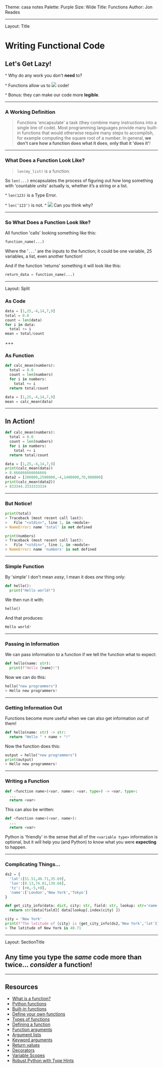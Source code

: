 Theme: casa notes
Palette: Purple
Size: Wide
Title: Functions
Author: Jon Reades

---
Layout: Title
# Writing Functional Code
## Let's Get Lazy!

^ Why do any work you don't **need** to?

^ Functions allow us to ![](mi_sync)  code!

^ Bonus: they can make our code more **legible**.

---
### A Working Definition

> Functions 'encapsulate' a task (they combine many instructions into a single line of code). Most programming languages provide many built-in functions that would otherwise require many steps to accomplish, for example computing the square root of a number. In general, **we don't care how a function does what it does**, **only that it 'does it'**! 

---
### What Does a Function Look Like?

> `len(my_list)` is a function.

So `len(...)` encapsulates the process of figuring out how long something with 'countable units' actually is, whether it’s a string or a list.

^ `len(123)` is a Type Error.

^ `len(‘123’)` is not.
^ ![](mi_question_answer)  Can you think why?

---
### So What Does a Function Look like?

All function 'calls' looking something like this:
```python
function_name(...)
```
Where the '`...`' are the inputs to the function; it could be one variable, 25 variables, a list, even another function! 

And if the function 'returns' something it will look like this:
```python
return_data = function_name(...)
```

---
Layout: Split

### As Code 
```python
data = [1,25,-4,14,7,9]
total = 0.0
count = len(data)
for i in data:
  total += i
mean = total/count
```

+++
### As Function
```python
def calc_mean(numbers):
  total = 0.0
  count = len(numbers)
  for i in numbers:
    total += i
  return total/count

data = [1,25,-4,14,7,9]
mean = calc_mean(data)
```

---
## In Action!

```python
def calc_mean(numbers):
  total = 0.0
  count = len(numbers)
  for i in numbers:
    total += i
  return total/count

data = [1,25,-4,14,7,9]
print(calc_mean(data))
> 8.666666666666666
data2 = [200000,2500000,-4,1400000,70,900000]
print(calc_mean(data2))
> 833344.3333333334
```

---
### But Notice!

```python
print(total)
> Traceback (most recent call last):
>   File "<stdin>", line 1, in <module>
> NameError: name 'total' is not defined

print(numbers)
> Traceback (most recent call last):
>   File "<stdin>", line 1, in <module>
> NameError: name 'numbers' is not defined
```


---
### Simple Function

By 'simple' I don't mean *easy*, I mean it does *one* thing only:
```python
def hello():
  print("Hello world!")
```
We then run it with:
```python
hello()
```
And that produces:
```python
Hello world!
```

---
### Passing in Information

We can pass information _to_ a function if we tell the function what to expect:
```python
def hello(name: str):
  print(f"Hello {name}!")
```
Now we can do this:
```python
hello("new programmers")
> Hello new programmers!
```

---
### Getting Information Out 

Functions become more useful when we can also get information *out* of them!
```python
def hello(name: str) -> str:
  return "Hello " + name + "!"
```
Now the function does this:
```python
output = hello("new programmers")
print(output)
> Hello new programmers!
```

---
### Writing a Function

```python
def <function name>(<var. name>: <var. type>) -> <var. type>:
  ...
  return <var>
```
This can also be written:
```python
def <function name>(<var. name>):
  ...
  return <var>
```
Python is 'friendly' in the sense that all of the `<variable type>` information is optional, but it will help you (and Python) to know what you were **expecting** to happen.

---
### Complicating Things... 

```python
ds2 = {
  'lat':[51.51,40.71,35.69],
  'lon':[0.13,74.01,139.68],
  'tz': [+0,-5,+8],
  'name':['London','New York','Tokyo']
}

def get_city_info(data: dict, city: str, field: str, lookup: str='name') -> str:
  return str(data[field][ data[lookup].index(city) ])

city = 'New York'
print(f"The latitude of {city} is {get_city_info(ds2,'New York','lat')}")
> The latitude of New York is 40.71
```

---
Layout: SectionTitle
## Any time you type the *same* code more than twice... *consider* a function!

---

## Resources

- [What is a function?](https://www.linkedin.com/learning/python-quick-start/what-is-a-function)
- [Python functions](https://www.linkedin.com/learning/learning-python-2/python-functions)
- [Built-in functions](https://www.linkedin.com/learning/python-quick-start/built-in-functions-in-python)
- [Define your own functions](https://www.linkedin.com/learning/python-quick-start/define-and-call-your-own-functions)
- [Types of functions](https://www.linkedin.com/learning/python-quick-start/types-of-functions)
- [Defining a function](https://www.linkedin.com/learning/python-essential-training-2/defining-a-function)
- [Function arguments](https://www.linkedin.com/learning/python-essential-training-2/function-arguments)
- [Argument lists](https://www.linkedin.com/learning/python-essential-training-2/argument-lists)
- [Keyword arguments](https://www.linkedin.com/learning/python-essential-training-2/keyword-arguments)
- [Return values](https://www.linkedin.com/learning/python-essential-training-2/return-values)
- [Decorators](https://www.linkedin.com/learning/python-essential-training-2/decorators)
- [Variable Scopes](https://realpython.com/python-namespaces-scope/)
- [Robust Python with Type Hints](https://towardsdatascience.com/robust-python-with-type-hints-a86632ff56cc)

